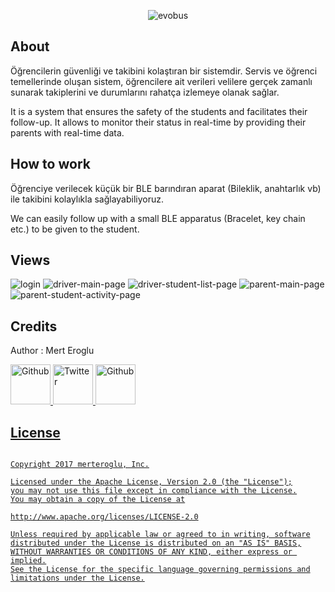 <p align="center">
  <img src="https://raw.githubusercontent.com/merteroglu/Ogrenci-Takip/master/img/img_1.png?token=ANWWinNvw6-6xcUzTmSWIJPAAjrTtk1sks5cOO23wA%3D%3D" alt="evobus" title="evobus">
</p>

## About

Öğrencilerin güvenliği ve takibini kolaştıran bir sistemdir. Servis ve öğrenci temellerinde oluşan sistem, öğrencilere ait verileri velilere gerçek zamanlı sunarak takiplerini ve durumlarını rahatça izlemeye olanak sağlar. 

It is a system that ensures the safety of the students and facilitates their follow-up. It allows to monitor their status in real-time by providing their parents with real-time data.

## How to work

Öğrenciye verilecek küçük bir BLE barındıran aparat (Bileklik, anahtarlık vb) ile takibini kolaylıkla sağlayabiliyoruz.

We can easily follow up with a small BLE apparatus (Bracelet, key chain etc.) to be given to the student.

## Views

![login](https://github.com/merteroglu/Ogrenci-Takip/blob/master/img/img_2.png?raw=true "Login Page")
![driver-main-page](https://github.com/merteroglu/Ogrenci-Takip/blob/master/img/img_3.png?raw=true "Driver Main Page")
![driver-student-list-page](https://github.com/merteroglu/Ogrenci-Takip/blob/master/img/img_4.png?raw=true "Driver Student List Page")
![parent-main-page](https://github.com/merteroglu/Ogrenci-Takip/blob/master/img/img_5.png?raw=true "Parent Main Page")
![parent-student-activity-page](https://github.com/merteroglu/Ogrenci-Takip/blob/master/img/img_6.png?raw=true "Parent Student Activity Page")


## Credits

Author : Mert Eroglu

<a href="https://github.com/merteroglu">
<img border="0" alt="Github" src="https://asciidoctor.org/images/octocat.jpg" width="64" height="64">
  
<a href="https://twitter.com/16PaxweL">
<img border="0" alt="Twitter" src="http://logovector.net/wp-content/uploads/2014/08/Twitter-2012-Positive-logo.png" width="64" height="64">

<a href="https://www.linkedin.com/in/mert-eroglu/">
<img border="0" alt="Github" src="https://upload.wikimedia.org/wikipedia/commons/c/ca/LinkedIn_logo_initials.png" width="64" height="64">
  

## License

```

Copyright 2017 merteroglu, Inc.

Licensed under the Apache License, Version 2.0 (the "License");
you may not use this file except in compliance with the License.
You may obtain a copy of the License at

http://www.apache.org/licenses/LICENSE-2.0

Unless required by applicable law or agreed to in writing, software
distributed under the License is distributed on an "AS IS" BASIS,
WITHOUT WARRANTIES OR CONDITIONS OF ANY KIND, either express or implied.
See the License for the specific language governing permissions and
limitations under the License.

```
